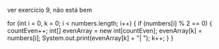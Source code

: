 ver exercício 9, não está bem


for (int i = 0, k = 0; i < numbers.length; i++) {
    if (numbers[i] % 2 == 0) {
        countEven++;
        int[] evenArray = new int[countEven];
        evenArray[k] = numbers[i];
        System.out.print(evenArray[k] + "| ");
        k++;
    }
}